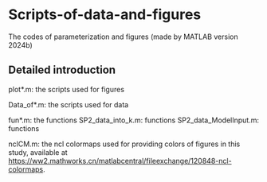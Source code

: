 # Scripts-of-data-and-figures
The codes of parameterization and figures
(made by MATLAB version 2024b)
## Detailed introduction
plot*.m: the scripts used for figures

Data_of*.m: the scripts used for data 

fun*.m: the functions
SP2_data_into_k.m: functions
SP2_data_ModelInput.m: functions

nclCM.m: the ncl colormaps used for providing colors of figures in this study, available at https://ww2.mathworks.cn/matlabcentral/fileexchange/120848-ncl-colormaps. 
